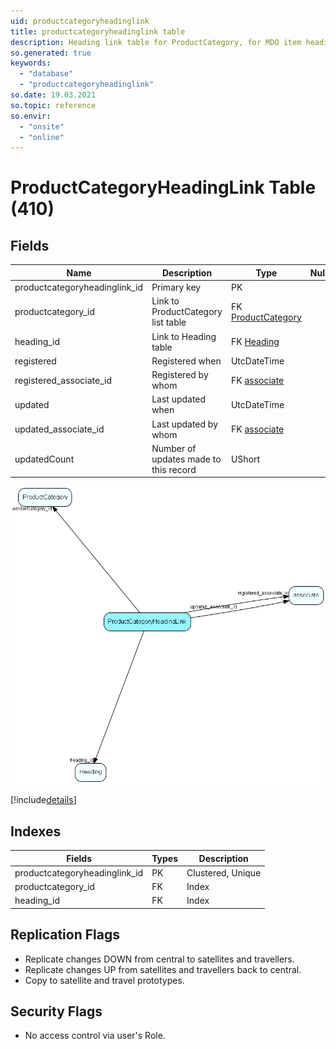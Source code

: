 ```yaml
---
uid: productcategoryheadinglink
title: productcategoryheadinglink table
description: Heading link table for ProductCategory, for MDO item headings
so.generated: true
keywords:
  - "database"
  - "productcategoryheadinglink"
so.date: 19.03.2021
so.topic: reference
so.envir:
  - "onsite"
  - "online"
---
```


# ProductCategoryHeadingLink Table (410)

## Fields

| Name | Description | Type | Null |
|------|-------------|------|:----:|
|productcategoryheadinglink\_id|Primary key|PK| |
|productcategory\_id|Link to ProductCategory list table|FK [ProductCategory](ProductCategory.md)| |
|heading\_id|Link to Heading table|FK [Heading](Heading.md)| |
|registered|Registered when|UtcDateTime| |
|registered\_associate\_id|Registered by whom|FK [associate](associate.md)| |
|updated|Last updated when|UtcDateTime| |
|updated\_associate\_id|Last updated by whom|FK [associate](associate.md)| |
|updatedCount|Number of updates made to this record|UShort| |


![ProductCategoryHeadingLink table relationship diagram](media\ProductCategoryHeadingLink.png)

[!include[details](./includes/ProductCategoryHeadingLink.md)]

## Indexes

| Fields | Types | Description |
|--------|-------|-------------|
|productcategoryheadinglink\_id |PK |Clustered, Unique |
|productcategory\_id |FK |Index |
|heading\_id |FK |Index |

## Replication Flags

* Replicate changes DOWN from central to satellites and travellers.
* Replicate changes UP from satellites and travellers back to central.
* Copy to satellite and travel prototypes.

## Security Flags

* No access control via user's Role.

